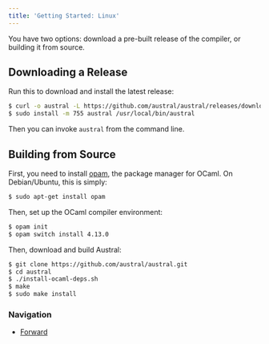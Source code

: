 ```yaml
---
title: 'Getting Started: Linux'
---
```


You have two options: download a pre-built release of the compiler, or building
it from source.

## Downloading a Release

Run this to download and install the latest release:

```bash
$ curl -o austral -L https://github.com/austral/austral/releases/download/v0.1.0/austral-linux
$ sudo install -m 755 austral /usr/local/bin/austral
```

Then you can invoke `austral` from the command line.

## Building from Source

First, you need to install [opam][opam], the package manager for OCaml. On
Debian/Ubuntu, this is simply:

```bash
$ sudo apt-get install opam
```

Then, set up the OCaml compiler environment:

```bash
$ opam init
$ opam switch install 4.13.0
```

Then, download and build Austral:

```bash
$ git clone https://github.com/austral/austral.git
$ cd austral
$ ./install-ocaml-deps.sh
$ make
$ sudo make install
```

### Navigation

- [Forward](/tutorial/hello-world)

[opam]: https://opam.ocaml.org/doc/Install.html
